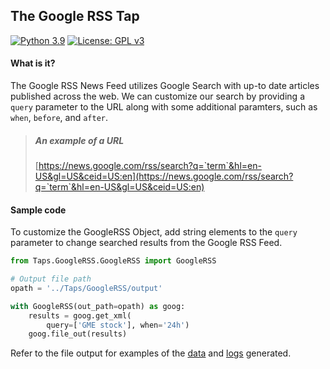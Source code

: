## The Google RSS Tap
[![Python 3.9](https://img.shields.io/badge/python-3.9-blue.svg)](https://www.python.org/downloads/release/python-390/) [![License: GPL v3](https://img.shields.io/badge/License-GPLv3-blue.svg)](https://www.gnu.org/licenses/gpl-3.0)

#### What is it?
The Google RSS News Feed utilizes Google Search with up-to date articles published across the web. We can customize our search by providing a `query` parameter to the URL along with some additional paramters, such as `when`, `before`, and `after`.
> ##### An example of a URL
> [https://news.google.com/rss/search?q=`term`&hl=en-US&gl=US&ceid=US:en](https://news.google.com/rss/search?q=`term`&hl=en-US&gl=US&ceid=US:en)

#### Sample code
To customize the GoogleRSS Object, add string elements to the `query` parameter to change searched results from the Google RSS Feed. 
```python
from Taps.GoogleRSS.GoogleRSS import GoogleRSS

# Output file path
opath = '../Taps/GoogleRSS/output'

with GoogleRSS(out_path=opath) as goog:
    results = goog.get_xml(
        query=['GME stock'], when='24h')
    goog.file_out(results)
```

Refer to the file output for examples of the [data](https://github.com/lovendatj/Scraping-Resources/blob/main/Taps/GoogleRSS/output/data/) and [logs](https://github.com/lovendatj/Scraping-Resources/blob/main/Taps/GoogleRSS/output/logs/) generated.
